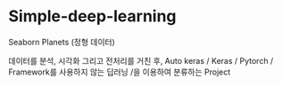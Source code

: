 # Simple-deep-learning


Seaborn Planets (정형 데이터)

데이터를 분석, 시각화 그리고 전처리를 거친 후,
Auto keras / Keras / Pytorch / Framework를 사용하지 않는 딥러닝 /을 이용하여 분류하는 Project
